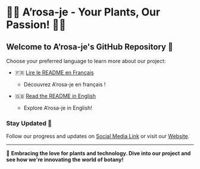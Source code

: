 # 🌿🌺 A’rosa-je - Your Plants, Our Passion! 🌵🌻

## Welcome to A’rosa-je's GitHub Repository 🎉

Choose your preferred language to learn more about our project:

- 🇫🇷 [Lire le README en Français](./README_fr.md)

  - Découvrez A’rosa-je en français !

- 🇬🇧 [Read the README in English](./README_en.md)

  - Explore A’rosa-je in English!

### Stay Updated 📢

Follow our progress and updates on [Social Media Link](#) or visit our [Website](#).

---

🚀 **Embracing the love for plants and technology. Dive into our project and see how we're innovating the world of botany!**
